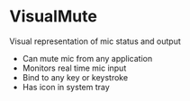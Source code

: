 # VisualMute
Visual representation of mic status and output
* Can mute mic from any application
* Monitors real time mic input
* Bind to any key or keystroke
* Has icon in system tray
